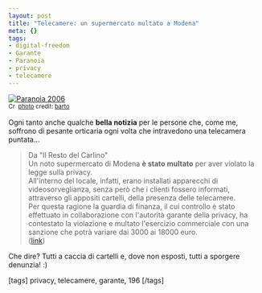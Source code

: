 ```yaml
--- 
layout: post
title: "Telecamere: un supermercato multato a Modena"
meta: {}
tags: 
- digital-freedom
- Garante
- Paranoia
- privacy
- telecamere
---
```

<a href="http://www.flickr.com/photos/97438202@N00/231693522/" title="Paranoia 2006" target="_blank"><img src="http://farm1.static.flickr.com/93/231693522_bcf8f3c18a.jpg" alt="Paranoia 2006" border="0" /></a>  
<small><a href="http://creativecommons.org/licenses/by/2.0/" title="Attribution License" target="_blank"><img src="http://www.lastknight.com/wp-content/plugins/photo-dropper/images/cc.png" alt="Creative Commons License" border="0" width="16" height="16" align="absmiddle" /></a> <a href="http://www.photodropper.com/photos/" target="_blank">photo</a> credit: <a href="http://www.flickr.com/photos/97438202@N00/231693522/" title="barto" target="_blank">barto</a></small>  
  
Ogni tanto anche qualche **bella notizia** per le persone che, come me, soffrono di pesante orticaria ogni volta che intravedono una telecamera puntata...  
  
> Da "Il Resto del Carlino"  
> Un noto supermercato di Modena  **è stato multato** per aver violato la legge sulla privacy.  
> All'interno del locale, infatti, erano installati  apparecchi di videosorveglianza, senza però che i clienti fossero  informati, attraverso gli appositi cartelli, della presenza delle telecamere.  
> Per questa ragione la guardia di finanza, il cui controllo è stato  effettuato in collaborazione con l'autorità garante della privacy, ha  contestato la violazione e multato l'esercizio commerciale con una 
sanzione che potrà variare dai 3000 ai 18000 euro.  
> ([link](http://ilrestodelcarlino.ilsole24ore.com/modena/2008/10/15/125526-erano_telecamere_avviso.shtml))
  
Che dire? Tutti a caccia di cartelli e, dove non esposti, tutti a sporgere denunzia! :)  
  
[tags] privacy, telecamere, garante, 196 [/tags] 
